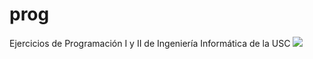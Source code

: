 # prog
Ejercicios de Programación I y II de Ingeniería Informática de la USC
![](https://github.com/ACMCMC/prog/workflows/acciones_build/build.yml/badge.svg)
